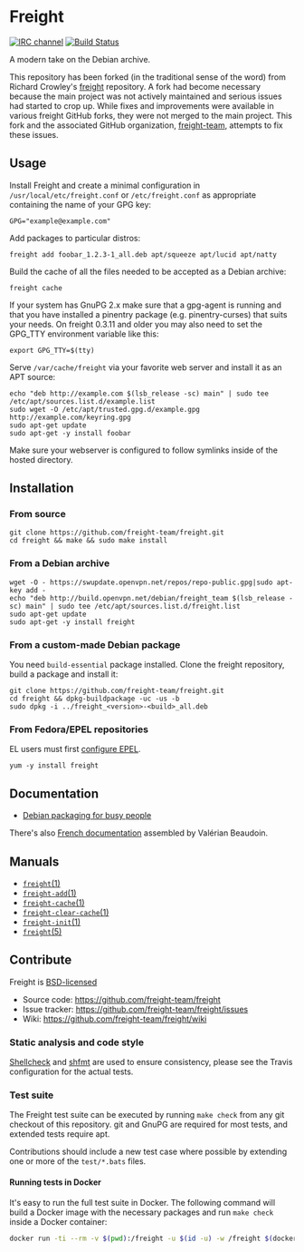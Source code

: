 # Freight

[![IRC channel](https://kiwiirc.com/buttons/irc.freenode.net/freight.png)](https://kiwiirc.com/client/irc.freenode.net/?#freight)
[![Build Status](https://travis-ci.org/freight-team/freight.svg?branch=master)](https://travis-ci.org/freight-team/freight)

A modern take on the Debian archive.

This repository has been forked (in the traditional sense of the word) from
Richard Crowley's [freight](https://github.com/rcrowley/freight) repository. A
fork had become necessary because the main project was not actively maintained
and serious issues had started to crop up. While fixes and improvements were
available in various freight GitHub forks, they were not merged to the main
project. This fork and the associated GitHub organization,
[freight-team](https://github.com/freight-team), attempts to fix these issues.

## Usage

Install Freight and create a minimal configuration in `/usr/local/etc/freight.conf` or `/etc/freight.conf` as appropriate containing the name of your GPG key:

    GPG="example@example.com"

Add packages to particular distros:

    freight add foobar_1.2.3-1_all.deb apt/squeeze apt/lucid apt/natty

Build the cache of all the files needed to be accepted as a Debian archive:

    freight cache

If your system has GnuPG 2.x make sure that a gpg-agent is running and that you
have installed a pinentry package (e.g. pinentry-curses) that suits your needs.
On freight 0.3.11 and older you may also need to set the GPG_TTY environment
variable like this:

    export GPG_TTY=$(tty)

Serve `/var/cache/freight` via your favorite web server and install it as an APT source:

    echo "deb http://example.com $(lsb_release -sc) main" | sudo tee /etc/apt/sources.list.d/example.list
    sudo wget -O /etc/apt/trusted.gpg.d/example.gpg http://example.com/keyring.gpg
    sudo apt-get update
    sudo apt-get -y install foobar

Make sure your webserver is configured to follow symlinks inside of the hosted directory.

## Installation

### From source

    git clone https://github.com/freight-team/freight.git
    cd freight && make && sudo make install

### From a Debian archive

    wget -O - https://swupdate.openvpn.net/repos/repo-public.gpg|sudo apt-key add -
    echo "deb http://build.openvpn.net/debian/freight_team $(lsb_release -sc) main" | sudo tee /etc/apt/sources.list.d/freight.list
    sudo apt-get update
    sudo apt-get -y install freight

### From a custom-made Debian package

You need `build-essential` package installed. Clone the freight repository, build a package and install it:

    git clone https://github.com/freight-team/freight.git
    cd freight && dpkg-buildpackage -uc -us -b
    sudo dpkg -i ../freight_<version>-<build>_all.deb

### From Fedora/EPEL repositories

EL users must first [configure EPEL](http://fedoraproject.org/wiki/EPEL/FAQ#How_can_I_install_the_packages_from_the_EPEL_software_repository.3F).

    yum -y install freight

## Documentation

* [Debian packaging for busy people](http://rcrowley.org/articles/packaging.html)

There's also [French documentation](http://blog.valouille.fr/2014/03/creer-un-depot-debian-signe-avec-freight/) assembled by Valérian Beaudoin.

## Manuals

* [`freight`(1)](http://freight-team.github.io/freight/freight.1.html)
* [`freight-add`(1)](http://freight-team.github.io/freight/freight-add.1.html)
* [`freight-cache`(1)](http://freight-team.github.io/freight/freight-cache.1.html)
* [`freight-clear-cache`(1)](http://freight-team.github.io/freight/freight-clear-cache.1.html)
* [`freight-init`(1)](http://freight-team.github.io/freight/freight-init.1.html)
* [`freight`(5)](http://freight-team.github.io/freight/freight.5.html)

## Contribute

Freight is [BSD-licensed](https://github.com/freight-team/freight/blob/master/LICENSE)

* Source code: <https://github.com/freight-team/freight>
* Issue tracker: <https://github.com/freight-team/freight/issues>
* Wiki: <https://github.com/freight-team/freight/wiki>

### Static analysis and code style

[Shellcheck](https://www.shellcheck.net/) and [shfmt](https://github.com/mvdan/sh) are used to ensure consistency, please see the Travis configuration for the actual tests.

### Test suite

The Freight test suite can be executed by running `make check` from any git checkout of this repository. git and GnuPG are required for most tests, and extended tests require apt.

Contributions should include a new test case where possible by extending one or more of the `test/*.bats` files.

#### Running tests in Docker

It's easy to run the full test suite in Docker. The following command will build
a Docker image with the necessary packages and run `make check` inside a Docker
container:

```sh
docker run -ti --rm -v $(pwd):/freight -u $(id -u) -w /freight $(docker build -q .) make check
```
